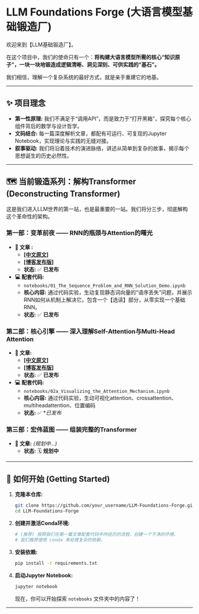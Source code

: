 # LLM Foundations Forge (大语言模型基础锻造厂)

欢迎来到【LLM基础锻造厂】。

在这个项目中，我们的使命只有一个：**将构建大语言模型所需的核心“知识原子”，一块一块地锻造成逻辑清晰、洞见深刻、可供实践的“基石”。**

我们相信，理解一个复杂系统的最好方式，就是亲手重建它的地基。

---

## ✨ 项目理念

*   **第一性原理:** 我们不满足于“调用API”，而是致力于“打开黑箱”，探究每个核心组件背后的数学与设计哲学。
*   **文码结合:** 每一篇深度解析文章，都配有可运行、可复现的Jupyter Notebook，实现理论与实践的无缝对接。
*   **叙事驱动:** 我们将沿着技术的演进脉络，讲述从简单到复杂的故事，揭示每个思想诞生的历史必然性。

---

## 🗺️ 当前锻造系列：解构Transformer (Deconstructing Transformer)

这是我们进入LLM世界的第一站，也是最重要的一站。我们将分三步，彻底解构这个革命性的架构。

### **第一部：变革前夜 —— RNN的瓶颈与Attention的曙光**

*   **📖 文章 :** 
     *   [**[中文原文]**](./articles/01_Why_Transformer.md) 
    *   [**[博客发布版]**](https://blog.csdn.net/xuderkk/article/details/153396195?spm=1001.2014.3001.5502) 
    *   **状态:** ✅ **已发布**
*   **💻 配套代码:**
    *   `notebooks/01_The_Sequence_Problem_and_RNN_Solution_Demo.ipynb`
    *   **核心内容:** 通过代码实验，生动复现静态词向量的“语序丢失”问题，并展示RNN如何从机制上解决它。包含一个【选读】部分，从零实现一个基础RNN。
    *   **状态:** ✅ **已发布**

### **第二部：核心引擎 —— 深入理解Self-Attention与Multi-Head Attention**

*   **📖 文章:** 
    *   [**[中文原文]**](./articles/02_对Attention机制的深度可视化解剖.md)
    *   [**[博客发布版]**](https://blog.csdn.net/xuderkk/article/details/153882923?spm=1001.2014.3001.5501) 
    *   **状态:** ✅ **已发布**
*   **💻 配套代码:**
    *   `notebooks/02a_Visualizing_the_Attention_Mechanism.ipynb`
    *   **核心内容:** 通过代码实验，生动可视化attention、crossattention、multiheadattention、位置编码
    *   **状态:** ✅ **已发布*

### **第三部：宏伟蓝图 —— 组装完整的Transformer**

*   **📖 文章:** *(规划中...)*
    *   **状态:** 🗓️ **规划中**

---

## 🚀 如何开始 (Getting Started)

1.  **克隆本仓库:**
    ```bash
    git clone https://github.com/your_username/LLM-Foundations-Forge.git
    cd LLM-Foundations-Forge
    ```

2.  **创建并激活Conda环境:**
    ```bash
    # (推荐) 按照我们在第一篇文章配套代码中所经历的流程，创建一个干净的环境。
    # 我们推荐使用 conda 来处理复杂的依赖。
    ```

3.  **安装依赖:**
    ```bash
    pip install -r requirements.txt
    ```

4.  **启动Jupyter Notebook:**
    ```bash
    jupyter notebook
    ```
    现在，你可以开始探索 `notebooks` 文件夹中的内容了！

---

